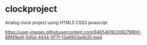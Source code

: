 # clockproject

Analog clock project using HTML5 CSS3 javascript

https://user-images.githubusercontent.com/84654016/209279900-89f41be9-5d5d-4434-977f-f2a6903a4b35.mp4

